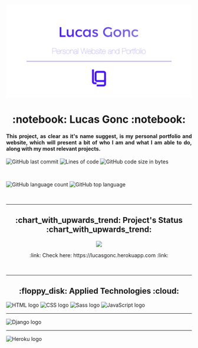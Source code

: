 ![The project's banner](https://github.com/LucasGoncSilva/portfolio/blob/main/.github/readme_banner.svg?raw=true)


<h1 align='center'>:notebook: Lucas Gonc :notebook:</h1>


<h4 align='justify'>This project, as clear as it's name suggest, is my personal portfolio and website, which will present a bit of who I am and what I am able to do, along with my most relevant projects.</h4>


![GitHub last commit](https://img.shields.io/github/last-commit/LucasGoncSilva/portfolio?style=for-the-badge)
![Lines of code](https://img.shields.io/tokei/lines/github/LucasGoncSilva/portfolio?label=project%27s%20total%20lines&style=for-the-badge)
![GitHub code size in bytes](https://img.shields.io/github/languages/code-size/LucasGoncSilva/portfolio?color=4717f6&style=for-the-badge)


<br>


![GitHub language count](https://img.shields.io/github/languages/count/LucasGoncSilva/portfolio?color=a903fc&style=for-the-badge)
![GitHub top language](https://img.shields.io/github/languages/top/LucasGoncSilva/portfolio?style=for-the-badge)


<br>
<hr>


<h2 align='center'>:chart_with_upwards_trend: Project's Status :chart_with_upwards_trend:</h2>


<p align='center'>
<!-- <img align='center' src='https://img.shields.io/badge/-Successfully%20done-0b0?style=for-the-badge'/> -->
<img align='center' src='https://img.shields.io/badge/-work%20in%20progress...-fb0?style=for-the-badge'/>
<p>


<p align='center'>:link: Check here: https://lucasgonc.herokuapp.com :link:</p>


<br>
<hr>


<h2 align='center'>:floppy_disk: Applied Technologies :cloud:</h2>


![HTML logo](https://img.shields.io/badge/HTML5-E34F26?style=for-the-badge&logo=html5&logoColor=white)
![CSS logo](https://img.shields.io/badge/CSS3-1572B6?style=for-the-badge&logo=css3&logoColor=white)
![Sass logo](https://img.shields.io/badge/Sass-CC6699?style=for-the-badge&logo=sass&logoColor=white)
![JavaScript logo](https://img.shields.io/badge/JavaScript-323330?style=for-the-badge&logo=javascript&logoColor=F7DF1E)
<hr>


![Django logo](https://img.shields.io/badge/Django-092E20?style=for-the-badge&logo=django&logoColor=green)
<hr>


![Heroku logo](https://img.shields.io/badge/Heroku-430098?style=for-the-badge&logo=heroku&logoColor=white)
